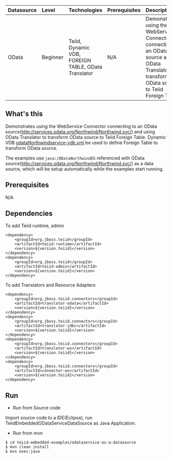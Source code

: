 | **Datasource** | **Level** | **Technologies** | **Prerequisites** | **Description** |
|:---------|:----------|:-----------------|:------------------|:----------------|
|OData |Beginner |Teiid, Dynamic VDB, FOREIGN TABLE,  OData Translator |N/A |Demonstrates using the WebService Connector connecting to an OData source and OData Translator to transform OData source to Teiid Foreign Table |

## What's this

Demonstrates using the WebService Connector connecting to an OData source(http://services.odata.org/Northwind/Northwind.svc/) and using OData Translator to transform OData source to Teiid Foreign Table. Dynamic VDB [odataNorthwindservice-vdb.xml](src/main/resources/odataNorthwindservice-vdb.xml) be used to define Foreign Table to transform OData source.

The examples use `java:/ODataNorthwindDS` referenced with OData source(http://services.odata.org/Northwind/Northwind.svc/) as a  data source, which will be setup automatically while the examples start running.

## Prerequisites

N/A

## Dependencies

To add Teiid runtime, admin

~~~
<dependency>
    <groupId>org.jboss.teiid</groupId>
    <artifactId>teiid-runtime</artifactId>
    <version>${version.teiid}</version>
</dependency>
<dependency>
    <groupId>org.jboss.teiid</groupId>
    <artifactId>teiid-admin</artifactId>
    <version>${version.teiid}</version>
</dependency>
~~~

To add Translators and Resource Adapters

~~~
<dependency>
    <groupId>org.jboss.teiid.connectors</groupId>
    <artifactId>translator-odata</artifactId>
    <version>${version.teiid}</version>
</dependency>
<dependency>
    <groupId>org.jboss.teiid.connectors</groupId>
    <artifactId>translator-jdbc</artifactId>
    <version>${version.teiid}</version>
</dependency>		
<dependency>
    <groupId>org.jboss.teiid.connectors</groupId>
    <artifactId>translator-ws</artifactId>
    <version>${version.teiid}</version>
</dependency>		
<dependency>
    <groupId>org.jboss.teiid.connectors</groupId>
    <artifactId>connector-ws</artifactId>
    <version>${version.teiid}</version>
</dependency>
~~~

## Run

* Run from Source code

Import source code to a IDE(Eclipse), run TeiidEmbeddedODataServiceDataSource as Java Application.

* Run from mvn

~~~
$ cd teiid-embedded-examples/odataservice-as-a-datasource
$ mvn clean install
$ mvn exec:java
~~~
